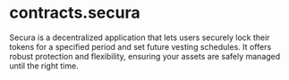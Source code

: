 # contracts.secura
Secura is a decentralized application that lets users securely lock their tokens for a specified period and set future vesting schedules. It offers robust protection and flexibility, ensuring your assets are safely managed until the right time.
